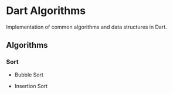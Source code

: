 
Dart Algorithms
===============

Implementation of common algorithms and data structures in Dart.

## Algorithms

### Sort

* Bubble Sort

* Insertion Sort